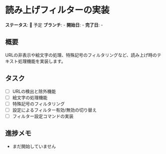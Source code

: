 # 読み上げフィルターの実装

**ステータス**: 📅 予定
**ブランチ**: -
**開始日**: -
**完了日**: -

## 概要
URLの非表示や絵文字の処理、特殊記号のフィルタリングなど、読み上げ時のテキスト処理機能を実装します。

## タスク
- [ ] URLの検出と除外機能
- [ ] 絵文字の処理機能
- [ ] 特殊記号のフィルタリング
- [ ] 設定によるフィルター有効/無効の切り替え
- [ ] フィルター設定コマンドの実装

## 進捗メモ
- まだ開始していません 